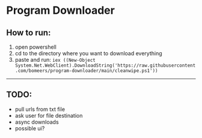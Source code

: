 # Program Downloader

## How to run:
1. open powershell
2. cd to the directory where you want to download everything
3. paste and run: `iex ((New-Object System.Net.WebClient).DownloadString('https://raw.githubusercontent.com/bomeers/program-downloader/main/cleanwipe.ps1'))`

---

## TODO:
- pull urls from txt file
- ask user for file destination
- async downloads
- possible ui?